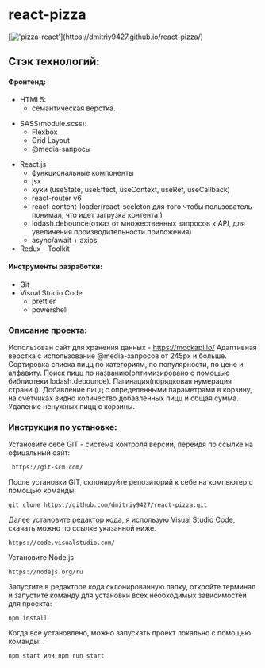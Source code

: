 # react-pizza

[!['pizza-react'](https://readme-typing-svg.herokuapp.com?color=%2336BCF7&lines=Посмотреть+можно+здесь!)](https://dmitriy9427.github.io/react-pizza/)

## Стэк технологий:

#### Фронтенд:

- HTML5:
  - семантическая верстка.

* SASS(module.scss):
  - Flexbox
  - Grid Layout
  - @media-запросы

- React.js
  - функциональные компоненты
  - jsx
  - хуки (useState, useEffect, useContext, useRef, useCallback)
  - react-router v6
  - react-content-loader(react-sceleton для того чтобы пользователь понимал, что идет загрузка контента.)
  - lodash.debounce(отказ от множественных запросов к API, для увеличения производительности приложения)
  - async/await + axios
- Redux - Toolkit

#### Инструменты разработки:

- Git
- Visual Studio Code
  - prettier
  - powershell

### Описание проекта:

Использован сайт для хранения данных - https://mockapi.io/
Адаптивная верстка с использование @media-запросов от 245px и больше.
Сортировка списка пицц по категориям, по популярности, по цене и алфавиту.
Поиск пицц по названию(оптимизировано с помощью библиотеки lodash.debounce). Пагинация(порядковая нумерация страниц). Добавление пицц с определенными параметрами в корзину, на счетчиках видно количество добавленных пицц и общая сумма. Удаление ненужных пицц с корзины.

### Инструкция по установке:

Установите себе GIT - система контроля версий, перейдя по ссылке на офицальный сайт:

```
 https://git-scm.com/
```

После установки GIT, склонируйте репозиторий к себе на компьютер с помощью команды:

```
git clone https://github.com/dmitriy9427/react-pizza.git
```

Далее установите редактор кода, я использую Visual Studio Code, скачать можно по ссылке указанной ниже.

```
https://code.visualstudio.com/
```

Установите Node.js

```
https://nodejs.org/ru
```

Запустите в редакторе кода склонированную папку, откройте терминал и запустите команду для установки всех необходимых зависимостей для проекта:

```
npm install
```

Когда все установлено, можно запускать проект локально с помощью команды:

```
npm start или npm run start
```
